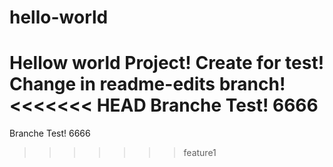 # hello-world
Hellow world Project!
Create for test!
Change in readme-edits branch!
<<<<<<< HEAD
Branche Test! 6666
=======
Branche Test! 6666
>>>>>>> feature1
